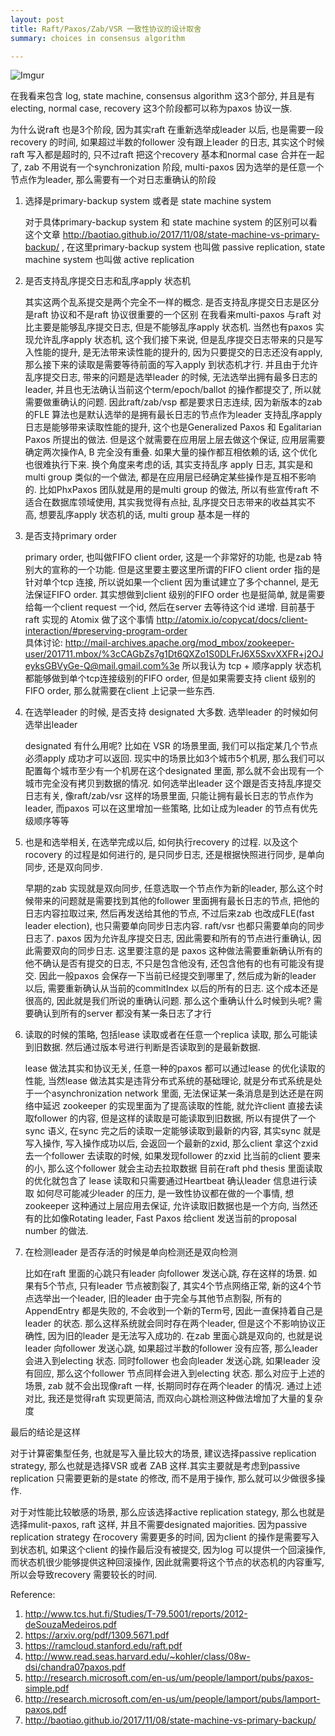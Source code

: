 ```yaml
---
layout: post
title: Raft/Paxos/Zab/VSR 一致性协议的设计取舍 
summary: choices in consensus algorithm

---
```


![Imgur](https://i.imgur.com/VdyJpHX.jpg)

在我看来包含 log, state machine, consensus algorithm 这3个部分, 并且是有 electing, normal case, recovery 这3个阶段都可以称为paxos 协议一族. 

为什么说raft 也是3个阶段, 因为其实raft 在重新选举成leader 以后, 也是需要一段recovery 的时间, 如果超过半数的follower 没有跟上leader 的日志, 其实这个时候raft 写入都是超时的, 只不过raft 把这个recovery 基本和normal case 合并在一起了, zab 不用说有一个synchronization 阶段, multi-paxos 因为选举的是任意一个节点作为leader, 那么需要有一个对日志重确认的阶段

1. 选择是primary-backup system 或者是 state machine system

   对于具体primary-backup system 和 state machine system 的区别可以看这个文章 http://baotiao.github.io/2017/11/08/state-machine-vs-primary-backup/ , 在这里primary-backup system 也叫做 passive replication, state machine system 也叫做 active replication

2. 是否支持乱序提交日志和乱序apply 状态机

   其实这两个乱系提交是两个完全不一样的概念. 
   是否支持乱序提交日志是区分是raft 协议和不是raft 协议很重要的一个区别
   在我看来multi-paxos 与raft 对比主要是能够乱序提交日志, 但是不能够乱序apply 状态机. 当然也有paxos 实现允许乱序apply 状态机, 这个我们接下来说, 但是乱序提交日志带来的只是写入性能的提升, 是无法带来读性能的提升的, 因为只要提交的日志还没有apply, 那么接下来的读取是需要等待前面的写入apply 到状态机才行. 并且由于允许乱序提交日志, 带来的问题是选举leader 的时候, 无法选举出拥有最多日志的leader, 并且也无法确认当前这个term/epoch/ballot 的操作都提交了, 所以就需要做重确认的问题. 因此raft/zab/vsp 都是要求日志连续, 因为新版本的zab 的FLE 算法也是默认选举的是拥有最长日志的节点作为leader
   支持乱序apply 日志是能够带来读取性能的提升, 这个也是Generalized Paxos 和 Egalitarian Paxos 所提出的做法. 但是这个就需要在应用层上层去做这个保证, 应用层需要确定两次操作A, B 完全没有重叠. 如果大量的操作都互相依赖的话, 这个优化也很难执行下来. 换个角度来考虑的话, 其实支持乱序 apply 日志, 其实是和multi group 类似的一个做法, 都是在应用层已经确定某些操作是互相不影响的. 比如PhxPaxos 团队就是用的是multi group 的做法, 所以有些宣传raft 不适合在数据库领域使用, 其实我觉得有点扯, 乱序提交日志带来的收益其实不高, 想要乱序apply 状态机的话, multi group 基本是一样的

3. 是否支持primary order

   primary order, 也叫做FIFO client order, 这是一个非常好的功能,  也是zab 特别大的宣称的一个功能. 但是这里要主要这里所谓的FIFO client order 指的是针对单个tcp 连接, 所以说如果一个client 因为重试建立了多个channel, 是无法保证FIFO order. 其实想做到client 级别的FIFO order 也是挺简单, 就是需要给每一个client request 一个id, 然后在server 去等待这个id 递增. 目前基于raft 实现的 Atomix 做了这个事情 http://atomix.io/copycat/docs/client-interaction/#preserving-program-order  
   具体讨论: http://mail-archives.apache.org/mod_mbox/zookeeper-user/201711.mbox/%3cCAGbZs7g1Dt6QXZo1S0DLFrJ6X5SxvXXFR+j2OJeyksGBVyGe-Q@mail.gmail.com%3e
   所以我认为 tcp + 顺序apply 状态机都能够做到单个tcp连接级别的FIFO order, 但是如果需要支持 client 级别的FIFO order, 那么就需要在client 上记录一些东西. 

4. 在选举leader 的时候, 是否支持 designated 大多数. 选举leader 的时候如何选举出leader

   designated 有什么用呢? 比如在 VSR 的场景里面, 我们可以指定某几个节点必须apply 成功才可以返回. 现实中的场景比如3个城市5个机房, 那么我们可以配置每个城市至少有一个机房在这个designated 里面, 那么就不会出现有一个城市完全没有拷贝到数据的情况.
   如何选举出leader 这个跟是否支持乱序提交日志有关, 像raft/zab/vsr 这样的场景里面, 只能让拥有最长日志的节点作为leader, 而paxos 可以在这里增加一些策略, 比如让成为leader 的节点有优先级顺序等等
   
5. 也是和选举相关, 在选举完成以后, 如何执行recovery 的过程.  以及这个rocovery 的过程是如何进行的, 是只同步日志, 还是根据快照进行同步,  是单向同步, 还是双向同步.

   早期的zab 实现就是双向同步, 任意选取一个节点作为新的leader, 那么这个时候带来的问题就是需要找到其他的follower 里面拥有最长日志的节点, 把他的日志内容拉取过来, 然后再发送给其他的节点, 不过后来zab 也改成FLE(fast leader election), 也只需要单向同步日志内容. raft/vsr 也都只需要单向的同步日志了. paxos 因为允许乱序提交日志, 因此需要和所有的节点进行重确认, 因此需要双向的同步日志. 
   这里要注意的是 paxos 这种做法需要重新确认所有的他不确认是否有提交的日志, 不只是包含他没有, 还包含他有的也有可能没有提交.  因此一般paxos 会保存一下当前已经提交到哪里了, 然后成为新的leader 以后, 需要重新确认从当前的commitIndex 以后的所有的日志.  这个成本还是很高的, 因此就是我们所说的重确认问题.    那么这个重确认什么时候到头呢? 需要确认到所有的server 都没有某一条日志了才行 

6. 读取的时候的策略, 包括lease 读取或者在任意一个replica 读取, 那么可能读到旧数据. 然后通过版本号进行判断是否读取到的是最新数据.

   lease 做法其实和协议无关, 任意一种的paxos 都可以通过lease 的优化读取的性能, 当然lease 做法其实是违背分布式系统的基础理论, 就是分布式系统是处于一个asynchronization network 里面, 无法保证某一条消息是到达还是在网络中延迟
   zookeeper 的实现里面为了提高读取的性能, 就允许client 直接去读取follower 的内容, 但是这样的读取是可能读取到旧数据, 所以有提供了一个sync 语义, 在sync 完之后的读取一定能够读取到最新的内容, 其实sync 就是写入操作, 写入操作成功以后, 会返回一个最新的zxid, 那么client 拿这个zxid 去一个follower 去读取的时候, 如果发现follower 的zxid 比当前的client 要来的小, 那么这个follower 就会主动去拉取数据
   目前在raft phd thesis 里面读取的优化就包含了 lease 读取和只需要通过Heartbeat 确认leader 信息进行读取
   如何尽可能减少leader 的压力,  是一致性协议都在做的一个事情, 想zookeeper 这种通过上层应用去保证, 允许读取旧数据也是一个方向, 当然还有的比如像Rotating leader, Fast Paxos 给client 发送当前的proposal number 的做法.

7. 在检测leader 是否存活的时候是单向检测还是双向检测

   比如在raft 里面的心跳只有leader 向follower 发送心跳,  存在这样的场景. 如果有5个节点,  只有leader 节点被割裂了, 其实4个节点网络正常,  新的这4个节点选举出一个leader, 旧的leader 由于完全与其他节点割裂, 所有的AppendEntry 都是失败的, 不会收到一个新的Term号, 因此一直保持着自己是leader 的状态. 那么这样系统就会同时存在两个leader, 但是这个不影响协议正确性, 因为旧的leader 是无法写入成功的.
   在zab 里面心跳是双向的, 也就是说leader 向follower 发送心跳, 如果超过半数的follower 没有应答, 那么leader 会进入到electing 状态. 同时follower 也会向leader 发送心跳, 如果leader 没有回应, 那么这个follower 节点同样会进入到electing 状态. 那么对应于上述的场景, zab 就不会出现像raft 一样, 长期同时存在两个leader 的情况.
   通过上述对比, 我还是觉得raft 实现更简洁, 而双向心跳检测这种做法增加了大量的复杂度



最后的结论是这样

对于计算密集型任务, 也就是写入量比较大的场景, 建议选择passive replication strategy, 那么也就是选择VSR 或者 ZAB 这样.其实主要就是考虑到passive replication 只需要更新的是state 的修改, 而不是用于操作, 那么就可以少做很多操作.

对于对性能比较敏感的场景, 那么应该选择active replication stategy, 那么也就是选择mulit-paxos, raft 这样, 并且不需要designated majorities. 因为passive replication strategy 在rocovery 需要更多的时间, 因为client 的操作是需要写入到状态机, 如果这个client 的操作最后没有被提交, 因为log 可以提供一个回滚操作, 而状态机很少能够提供这种回滚操作, 因此就需要将这个节点的状态机的内容重写, 所以会导致recovery 需要较长的时间.



Reference:

1. http://www.tcs.hut.fi/Studies/T-79.5001/reports/2012-deSouzaMedeiros.pdf
2. https://arxiv.org/pdf/1309.5671.pdf
3. https://ramcloud.stanford.edu/raft.pdf
4. http://www.read.seas.harvard.edu/~kohler/class/08w-dsi/chandra07paxos.pdf
5. http://research.microsoft.com/en-us/um/people/lamport/pubs/paxos-simple.pdf
6. http://research.microsoft.com/en-us/um/people/lamport/pubs/lamport-paxos.pdf
7. http://baotiao.github.io/2017/11/08/state-machine-vs-primary-backup/

